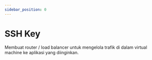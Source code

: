 ```yaml
---
sidebar_position: 0
---
```


# SSH Key

Membuat router / load balancer untuk mengelola trafik di dalam virtual machine ke aplikasi yang diinginkan.